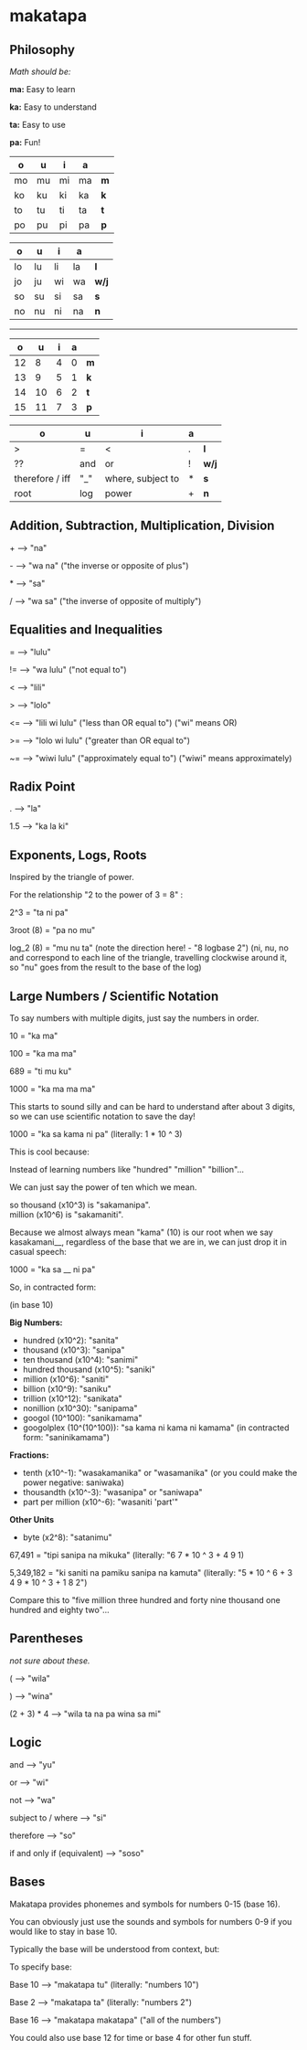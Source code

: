 # makatapa

## Philosophy

_Math should be:_

**ma:** Easy to learn

**ka:** Easy to understand

**ta:** Easy to use

**pa:** Fun!




|o|u|i|a||
|-|-|-|-|-|
|mo|mu|mi|ma|**m**|
|ko|ku|ki|ka|**k**|
|to|tu|ti|ta|**t**|
|po|pu|pi|pa|**p**|

|o|u|i|a||
|-|-|-|-|-|
|lo|lu|li|la|**l**|
|jo|ju|wi|wa|**w/j**|
|so|su|si|sa|**s**|
|no|nu|ni|na|**n**|

---

|o|u|i|a||
|-|-|-|-|-|
|12|8|4|0|**m**|
|13|9|5|1|**k**|
|14|10|6|2|**t**|
|15|11|7|3|**p**|

|o|u|i|a||
|-|-|-|-|-|
|>|=|<|.|**l**|
|??|and|or|!|**w/j**|
|therefore / iff|"_"| where, subject to|\*|**s**|
|root|log|power|+|**n**|

## Addition, Subtraction, Multiplication, Division

\+ --> "na"

\- --> "wa na" ("the inverse or opposite of plus")

\* --> "sa"

/ --> "wa sa" ("the inverse of opposite of multiply")


## Equalities and Inequalities

= --> "lulu"

!= --> "wa lulu" ("not equal to")

\< --> "lili"

\> --> "lolo"

\<= --> "lili wi lulu" ("less than OR equal to") ("wi" means OR)

\>= --> "lolo wi lulu" ("greater than OR equal to")

\~= --> "wiwi lulu" ("approximately equal to") ("wiwi" means approximately)

## Radix Point 

. --> "la"

1.5 --> "ka la ki"

## Exponents, Logs, Roots

Inspired by the triangle of power. 

For the relationship "2 to the power of 3 = 8" :

2^3 = "ta ni pa"

3root (8) = "pa no mu" 

log_2 (8) = "mu nu ta" (note the direction here! - "8 logbase 2") (ni, nu, no and correspond to each line of the triangle, travelling clockwise around it, so "nu" goes from the result to the base of the log)

## Large Numbers / Scientific Notation

To say numbers with multiple digits, just say the numbers in order.

10 = "ka ma"

100 = "ka ma ma"

689 = "ti mu ku"

1000 = "ka ma ma ma"

This starts to sound silly and can be hard to understand after about 3 digits, so we can use scientific notation to save the day!

1000 = "ka sa kama ni pa" (literally: 1 * 10 ^ 3)

This is cool because:

Instead of learning numbers like "hundred" "million" "billion"...

We can just say the power of ten which we mean.

so thousand (x10^3) is "sakamanipa".  
million (x10^6) is "sakamaniti".

Because we almost always mean "kama" (10) is our root when we say kasakamani__, regardless of the base that we are in, we can just drop it in casual speech:

1000 = "ka sa __ ni pa"

So, in contracted form:

(in base 10)

**Big Numbers:**

* hundred (x10^2): "sanita"  
* thousand (x10^3): "sanipa" 
* ten thousand (x10^4): "sanimi" 
* hundred thousand (x10^5): "saniki" 
* million (x10^6): "saniti" 
* billion (x10^9): "saniku"
* trillion (x10^12): "sanikata"
* nonillion (x10^30): "sanipama"
* googol (10^100): "sanikamama"
* googolplex (10^(10^100)): "sa kama ni kama ni kamama" (in contracted form: "saninikamama")

**Fractions:**

* tenth (x10^-1): "wasakamanika" or "wasamanika" (or you could make the power negative: saniwaka)
* thousandth (x10^-3): "wasanipa" or "saniwapa"
* part per million (x10^-6): "wasaniti 'part'"

**Other Units**

* byte (x2^8): "satanimu"

67,491 = "tipi sanipa na mikuka" (literally: "6 7 * 10 ^ 3 + 4 9 1)

5,349,182 = "ki saniti na pamiku sanipa na kamuta" (literally: "5 * 10 ^ 6 + 3 4 9 * 10 ^ 3 + 1 8 2")

Compare this to "five million three hundred and forty nine thousand one hundred and eighty two"...

## Parentheses

_not sure about these._

( --> "wila"

) --> "wina"

(2 + 3) * 4 --> "wila ta na pa wina sa mi"

## Logic 

and --> "yu"

or --> "wi"

not --> "wa"

subject to / where --> "si"

therefore --> "so"

if and only if (equivalent) --> "soso"

## Bases

Makatapa provides phonemes and symbols for numbers 0-15 (base 16).

You can obviously just use the sounds and symbols for numbers 0-9 if you would like to stay in base 10.

Typically the base will be understood from context, but:

To specify base:

Base 10 --> "makatapa tu" (literally: "numbers 10")

Base 2 --> "makatapa ta" (literally: "numbers 2")

Base 16 --> "makatapa makatapa" ("all of the numbers")

You could also use base 12 for time or base 4 for other fun stuff.


